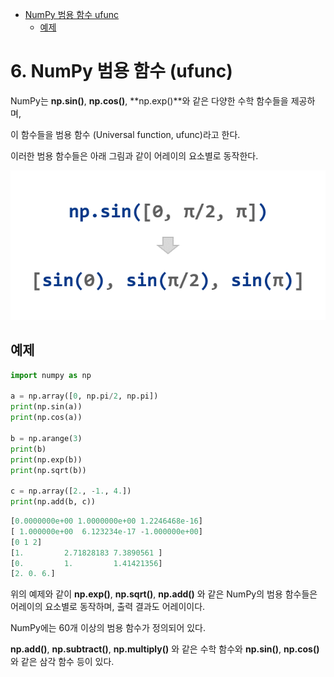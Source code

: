 <!-- TOC -->

- [NumPy 범용 함수 ufunc](#numpy-%EB%B2%94%EC%9A%A9-%ED%95%A8%EC%88%98-ufunc)
    - [예제](#%EC%98%88%EC%A0%9C)

<!-- /TOC -->

# 6. NumPy 범용 함수 (ufunc)

NumPy는 **np.sin()**, **np.cos()**, **np.exp()**와 같은 다양한 수학 함수들을 제공하며,

이 함수들을 범용 함수 (Universal function, ufunc)라고 한다.

이러한 범용 함수들은 아래 그림과 같이 어레이의 요소별로 동작한다.

![](Images/2023-05-21-18-20-46.png)

## 예제
```python
import numpy as np

a = np.array([0, np.pi/2, np.pi])
print(np.sin(a))
print(np.cos(a))

b = np.arange(3)
print(b)
print(np.exp(b))
print(np.sqrt(b))

c = np.array([2., -1., 4.])
print(np.add(b, c))
```
```python
[0.0000000e+00 1.0000000e+00 1.2246468e-16]
[ 1.000000e+00  6.123234e-17 -1.000000e+00]
[0 1 2]
[1.         2.71828183 7.3890561 ]
[0.         1.         1.41421356]
[2. 0. 6.]
```
위의 예제와 같이 **np.exp()**, **np.sqrt()**, **np.add()** 와 같은 NumPy의 범용 함수들은 어레이의 요소별로 동작하며, 출력 결과도 어레이이다.

NumPy에는 60개 이상의 범용 함수가 정의되어 있다.

**np.add()**, **np.subtract()**, **np.multiply()** 와 같은 수학 함수와 **np.sin()**, **np.cos()** 와 같은 삼각 함수 등이 있다.